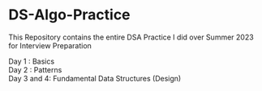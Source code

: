 # DS-Algo-Practice
This Repository contains the entire DSA Practice I did over Summer 2023 for Interview Preparation

Day 1 : Basics  
Day 2 : Patterns  
Day 3 and 4: Fundamental Data Structures (Design)
